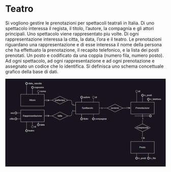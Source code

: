 # Teatro

Si vogliono gestire le prenotazioni per spettacoli teatrali in Italia. Di uno spettacolo
interessa il regista, il titolo, l’autore, la compagnia e gli attori principali. 
Uno spettacolo viene rappresentato piu volte. 
Di ogni rappresentazione interessa la citta, la data, l’ora e il teatro. 
Le prenotazioni riguardano una rappresentazione e di esse interessa il nome
della persona che ha effettuato la prenotazione, il recapito telefonico, e la lista dei posti prenotati. 
Un posto e codificato da una coppia (numero fila, numero posto). 
Ad ogni spettacolo, ad ogni rappresentazione e ad ogni prenotazione e assegnato un codice che lo identifica. 
Si definisca uno schema concettuale grafico della base di dati.

<div> <img src="https://github.com/Gianni0177/CompitiVacanzeInformatica2023-24/blob/Es10/Screenshot%202024-01-23%20201518.png?raw=true"></div>
